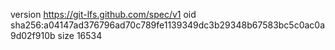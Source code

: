 version https://git-lfs.github.com/spec/v1
oid sha256:a04147ad376796ad70c789fe1139349dc3b29348b67583bc5c0ac0a9d02f910b
size 16534
